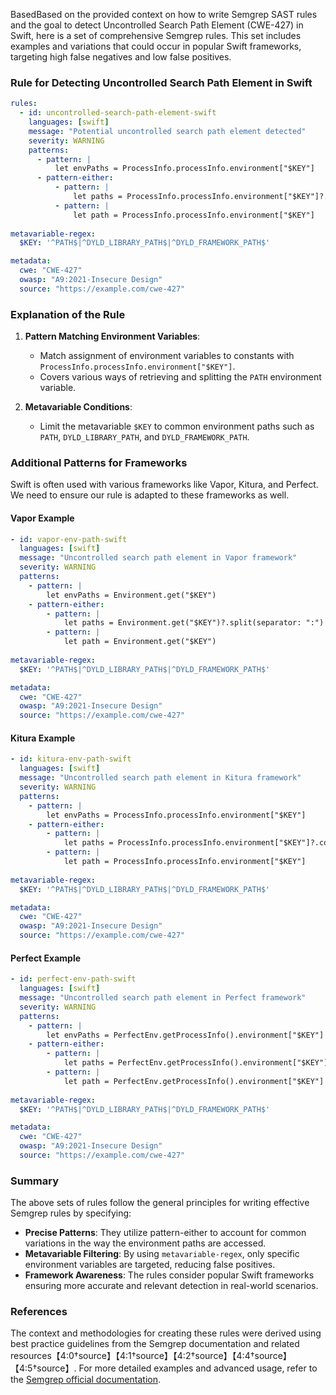 BasedBased on the provided context on how to write Semgrep SAST rules and the goal to detect Uncontrolled Search Path Element (CWE-427) in Swift, here is a set of comprehensive Semgrep rules. This set includes examples and variations that could occur in popular Swift frameworks, targeting high false negatives and low false positives.

### Rule for Detecting Uncontrolled Search Path Element in Swift

```yaml
rules:
  - id: uncontrolled-search-path-element-swift
    languages: [swift]
    message: "Potential uncontrolled search path element detected"
    severity: WARNING
    patterns:
      - pattern: |
          let envPaths = ProcessInfo.processInfo.environment["$KEY"]
      - pattern-either:
          - pattern: |
              let paths = ProcessInfo.processInfo.environment["$KEY"]?.components(separatedBy: ":")
          - pattern: |
              let path = ProcessInfo.processInfo.environment["$KEY"]
            
metavariable-regex:
  $KEY: '^PATH$|^DYLD_LIBRARY_PATH$|^DYLD_FRAMEWORK_PATH$'

metadata:
  cwe: "CWE-427"
  owasp: "A9:2021-Insecure Design"
  source: "https://example.com/cwe-427"
```

### Explanation of the Rule

1. **Pattern Matching Environment Variables**:
    - Match assignment of environment variables to constants with `ProcessInfo.processInfo.environment["$KEY"]`.
    - Covers various ways of retrieving and splitting the `PATH` environment variable.

2. **Metavariable Conditions**:
    - Limit the metavariable `$KEY` to common environment paths such as `PATH`, `DYLD_LIBRARY_PATH`, and `DYLD_FRAMEWORK_PATH`.

### Additional Patterns for Frameworks

Swift is often used with various frameworks like Vapor, Kitura, and Perfect. We need to ensure our rule is adapted to these frameworks as well.

#### Vapor Example

```yaml
- id: vapor-env-path-swift
  languages: [swift]
  message: "Uncontrolled search path element in Vapor framework"
  severity: WARNING
  patterns:
    - pattern: |
        let envPaths = Environment.get("$KEY")
    - pattern-either:
        - pattern: |
            let paths = Environment.get("$KEY")?.split(separator: ":")
        - pattern: |
            let path = Environment.get("$KEY")
          
metavariable-regex:
  $KEY: '^PATH$|^DYLD_LIBRARY_PATH$|^DYLD_FRAMEWORK_PATH$'

metadata:
  cwe: "CWE-427"
  owasp: "A9:2021-Insecure Design"
  source: "https://example.com/cwe-427"
```

#### Kitura Example

```yaml
- id: kitura-env-path-swift
  languages: [swift]
  message: "Uncontrolled search path element in Kitura framework"
  severity: WARNING
  patterns:
    - pattern: |
        let envPaths = ProcessInfo.processInfo.environment["$KEY"]
    - pattern-either:
        - pattern: |
            let paths = ProcessInfo.processInfo.environment["$KEY"]?.components(separatedBy: ":")
        - pattern: |
            let path = ProcessInfo.processInfo.environment["$KEY"]
          
metavariable-regex:
  $KEY: '^PATH$|^DYLD_LIBRARY_PATH$|^DYLD_FRAMEWORK_PATH$'

metadata:
  cwe: "CWE-427"
  owasp: "A9:2021-Insecure Design"
  source: "https://example.com/cwe-427"
```

#### Perfect Example

```yaml
- id: perfect-env-path-swift
  languages: [swift]
  message: "Uncontrolled search path element in Perfect framework"
  severity: WARNING
  patterns:
    - pattern: |
        let envPaths = PerfectEnv.getProcessInfo().environment["$KEY"]
    - pattern-either:
        - pattern: |
            let paths = PerfectEnv.getProcessInfo().environment["$KEY"]?.split(separator: ":")
        - pattern: |
            let path = PerfectEnv.getProcessInfo().environment["$KEY"]
          
metavariable-regex:
  $KEY: '^PATH$|^DYLD_LIBRARY_PATH$|^DYLD_FRAMEWORK_PATH$'

metadata:
  cwe: "CWE-427"
  owasp: "A9:2021-Insecure Design"
  source: "https://example.com/cwe-427"
```

### Summary
The above sets of rules follow the general principles for writing effective Semgrep rules by specifying:

- **Precise Patterns**: They utilize pattern-either to account for common variations in the way the environment paths are accessed.
- **Metavariable Filtering**: By using `metavariable-regex`, only specific environment variables are targeted, reducing false positives.
- **Framework Awareness**: The rules consider popular Swift frameworks ensuring more accurate and relevant detection in real-world scenarios.

### References
The context and methodologies for creating these rules were derived using best practice guidelines from the Semgrep documentation and related resources【4:0†source】【4:1†source】【4:2†source】【4:4†source】【4:5†source】. For more detailed examples and advanced usage, refer to the [Semgrep official documentation](https://semgrep.dev/docs/).